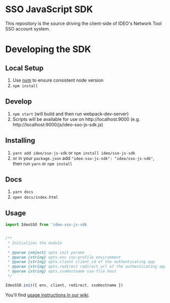 # SSO JavaScript SDK
This repository is the source driving the client-side of IDEO's Network Tool SSO account system.

# Developing the SDK

## Local Setup

1. Use [nvm](https://github.com/creationix/nvm) to ensure consistent node version
2. `npm install`

## Develop

1. `npm start` (will build and then run webpack-dev-server)
2. Scripts will be available for use on http://localhost:9000 (e.g. http://localhost:9000/js/ideo-sso-js-sdk.js)

## Installing
1. `yarn add ideo/sso-js-sdk` or `npm install ideo/sso-js-sdk`
2. or in your `package.json` add `"ideo-sso-js-sdk": "ideo/sso-js-sdk"`, then run `yarn` or `npm install`

## Docs
1. `yarn docs`
2. `open docs/index.html`

## Usage
```js
import IdeoSSO from 'ideo-sso-js-sdk


/**
 * Initializes the module
 *
 * @param {object} opts init params
 * @param {string} opts.env sso-profile environment
 * @param {string} opts.client client_id of the authenticating app
 * @param {string} opts.redirect redirect_url of the authenticating app
 * @param {string} opts.ssoHostname sso-file host
 */

IdeoSSO.init({ env, client, redirect, ssoHostname })
```

You'll find [usage instructions in our wiki](https://github.com/ideo/ideo-products/wiki/Integrating-Ideo-SSO).
